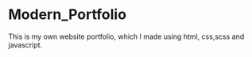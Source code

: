 ﻿# Modern_Portfolio
This is my own website portfolio, which I made using html, css,scss and javascript. 
